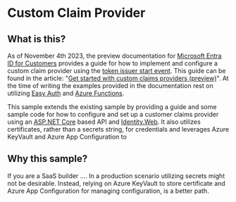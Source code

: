# Custom Claim Provider
## What is this?

As of November 4th 2023, the preview documentation for [Microsoft Entra ID for Customers](https://learn.microsoft.com/en-us/entra/external-id/customers/overview-customers-ciam) provides a guide for how to implement and configure a custom claim provider using the [token issuer start event](https://learn.microsoft.com/en-us/entra/identity-platform/custom-claims-provider-overview#token-issuance-start-event-listener). This guide can be found in the article: "[Get started with custom claims providers (preview)](https://learn.microsoft.com/en-us/entra/identity-platform/custom-extension-get-started?context=%2Fentra%2Fexternal-id%2Fcustomers%2Fcontext%2Fcustomers-context)". At the time of writing the examples provided in the documentation rest on utilizing [Easy Auth](https://learn.microsoft.com/en-us/azure/app-service/overview-authentication-authorization) and [Azure Functions](https://learn.microsoft.com/en-us/azure/azure-functions/functions-overview). 

This sample extends the existing sample by providing a guide and some sample code for how to configure and set up a customer claims provider using an [ASP.NET Core](https://learn.microsoft.com/en-us/aspnet/core/introduction-to-aspnet-core?view=aspnetcore-8.0) based API and [Identity.Web](https://learn.microsoft.com/en-us/entra/msal/dotnet/microsoft-identity-web/). It also utilizes certificates, rather than a secrets string, for credentials and leverages Azure KeyVault and Azure App Configuration to 

## Why this sample?

If you are a SaaS builder .... In a production scenario utilizing secrets might not be desirable. Instead, relying on Azure KeyVault to store certificate and Azure App Configuration for managing configuration, is a better path. 



 
